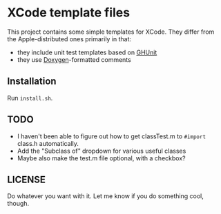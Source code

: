 # XCode template files

This project contains some simple templates for XCode.  They differ from the
Apple-distributed ones primarily in that:

- they include unit test templates based on [GHUnit](http://github.com/gabriel/gh-unit)
- they use [Doxygen](http://www.stack.nl/~dimitri/doxygen/)-formatted comments

## Installation

Run `install.sh`.

## TODO

- I haven't been able to figure out how to get classTest.m to `#import`
class.h automatically.
- Add the "Subclass of" dropdown for various useful classes
- Maybe also make the test.m file optional, with a checkbox?

## LICENSE

Do whatever you want with it.  Let me know if you do something cool, though.
